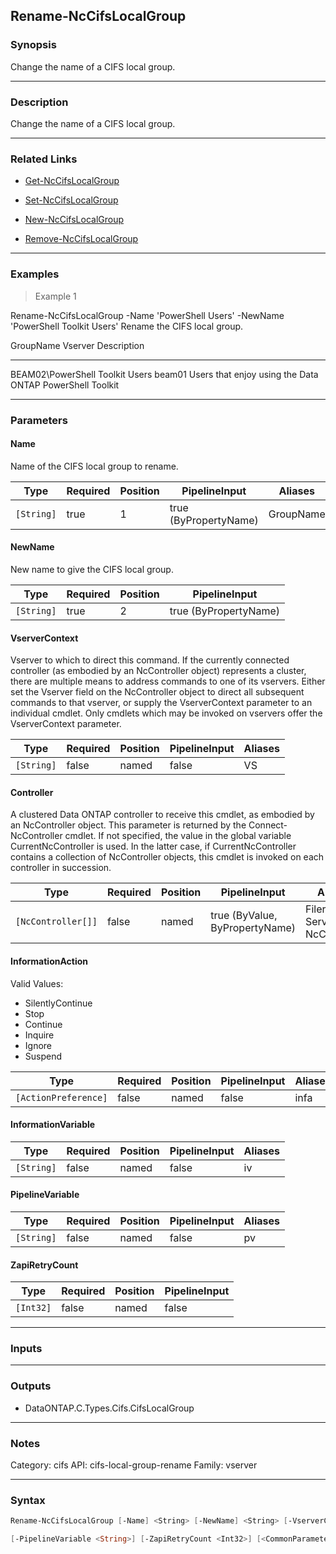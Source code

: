Rename-NcCifsLocalGroup
-----------------------

### Synopsis
Change the name of a CIFS local group.

---

### Description

Change the name of a CIFS local group.

---

### Related Links
* [Get-NcCifsLocalGroup](Get-NcCifsLocalGroup)

* [Set-NcCifsLocalGroup](Set-NcCifsLocalGroup)

* [New-NcCifsLocalGroup](New-NcCifsLocalGroup)

* [Remove-NcCifsLocalGroup](Remove-NcCifsLocalGroup)

---

### Examples
> Example 1

Rename-NcCifsLocalGroup -Name 'PowerShell Users' -NewName 'PowerShell Toolkit Users'
Rename the CIFS local group.

GroupName                           Vserver                  Description
---------                           -------                  -----------
BEAM02\PowerShell Toolkit Users     beam01                   Users that enjoy using the Data ONTAP PowerShell Toolkit

---

### Parameters
#### **Name**
Name of the CIFS local group to rename.

|Type      |Required|Position|PipelineInput        |Aliases  |
|----------|--------|--------|---------------------|---------|
|`[String]`|true    |1       |true (ByPropertyName)|GroupName|

#### **NewName**
New name to give the CIFS local group.

|Type      |Required|Position|PipelineInput        |
|----------|--------|--------|---------------------|
|`[String]`|true    |2       |true (ByPropertyName)|

#### **VserverContext**
Vserver to which to direct this command.  If the currently connected controller (as embodied by an NcController object) represents a cluster, there are multiple means to address commands to one of its vservers.  Either set the Vserver field on the NcController object to direct all subsequent commands to that vserver, or supply the VserverContext parameter to an individual cmdlet.  Only cmdlets which may be invoked on vservers offer the VserverContext parameter.

|Type      |Required|Position|PipelineInput|Aliases|
|----------|--------|--------|-------------|-------|
|`[String]`|false   |named   |false        |VS     |

#### **Controller**
A clustered Data ONTAP controller to receive this cmdlet, as embodied by an NcController object.  This parameter is returned by the Connect-NcController cmdlet.  If not specified, the value in the global variable CurrentNcController is used.  In the latter case, if CurrentNcController contains a collection of NcController objects, this cmdlet is invoked on each controller in succession.

|Type              |Required|Position|PipelineInput                 |Aliases                          |
|------------------|--------|--------|------------------------------|---------------------------------|
|`[NcController[]]`|false   |named   |true (ByValue, ByPropertyName)|Filer<br/>Server<br/>NcController|

#### **InformationAction**

Valid Values:

* SilentlyContinue
* Stop
* Continue
* Inquire
* Ignore
* Suspend

|Type                |Required|Position|PipelineInput|Aliases|
|--------------------|--------|--------|-------------|-------|
|`[ActionPreference]`|false   |named   |false        |infa   |

#### **InformationVariable**

|Type      |Required|Position|PipelineInput|Aliases|
|----------|--------|--------|-------------|-------|
|`[String]`|false   |named   |false        |iv     |

#### **PipelineVariable**

|Type      |Required|Position|PipelineInput|Aliases|
|----------|--------|--------|-------------|-------|
|`[String]`|false   |named   |false        |pv     |

#### **ZapiRetryCount**

|Type     |Required|Position|PipelineInput|
|---------|--------|--------|-------------|
|`[Int32]`|false   |named   |false        |

---

### Inputs

---

### Outputs
* DataONTAP.C.Types.Cifs.CifsLocalGroup

---

### Notes
Category: cifs
API: cifs-local-group-rename
Family: vserver

---

### Syntax
```PowerShell
Rename-NcCifsLocalGroup [-Name] <String> [-NewName] <String> [-VserverContext <String>] [-Controller <NcController[]>] [-InformationAction <ActionPreference>] [-InformationVariable <String>] 
```
```PowerShell
[-PipelineVariable <String>] [-ZapiRetryCount <Int32>] [<CommonParameters>]
```
